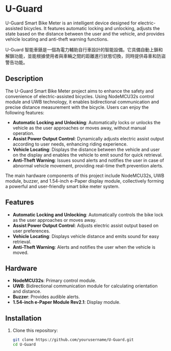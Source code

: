 # U-Guard

U-Guard Smart Bike Meter is an intelligent device designed for electric-assisted bicycles. It features automatic locking and unlocking, adjusts the state based on the distance between the user and the vehicle, and provides vehicle locating and anti-theft warning functions.

U-Guard 智能車錶是一個為電力輔助自行車設計的智能設備。它具備自動上鎖和解鎖功能，並能根據使用者與車輛之間的距離進行狀態切換，同時提供尋車和防盜警告功能。

## Description

The U-Guard Smart Bike Meter project aims to enhance the safety and convenience of electric-assisted bicycles. Using NodeMCU32s control module and UWB technology, it enables bidirectional communication and precise distance measurement with the bicycle. Users can enjoy the following features:

- **Automatic Locking and Unlocking**: Automatically locks or unlocks the vehicle as the user approaches or moves away, without manual operation.
- **Assist Power Output Control**: Dynamically adjusts electric assist output according to user needs, enhancing riding experience.
- **Vehicle Locating**: Displays the distance between the vehicle and user on the display and enables the vehicle to emit sound for quick retrieval.
- **Anti-Theft Warning**: Issues sound alerts and notifies the user in case of abnormal vehicle movement, providing real-time theft prevention alerts.

The main hardware components of this project include NodeMCU32s, UWB module, buzzer, and 1.54-inch e-Paper display module, collectively forming a powerful and user-friendly smart bike meter system.

## Features

- **Automatic Locking and Unlocking**: Automatically controls the bike lock as the user approaches or moves away.
- **Assist Power Output Control**: Adjusts electric assist output based on user preferences.
- **Vehicle Locating**: Displays vehicle distance and emits sound for easy retrieval.
- **Anti-Theft Warning**: Alerts and notifies the user when the vehicle is moved.

## Hardware

- **NodeMCU32s**: Primary control module.
- **UWB**: Bidirectional communication module for calculating orientation and distance.
- **Buzzer**: Provides audible alerts.
- **1.54-inch e-Paper Module Rev2.1**: Display module.

## Installation

1. Clone this repository:
   ```bash
   git clone https://github.com/yourusername/U-Guard.git
   cd U-Guard